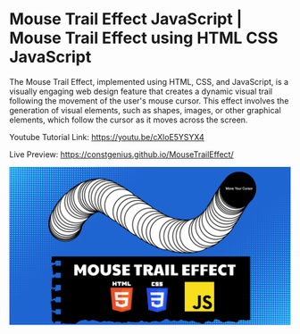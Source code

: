 # Mouse Trail Effect JavaScript | Mouse Trail Effect using HTML CSS JavaScript

The Mouse Trail Effect, implemented using HTML, CSS, and JavaScript, is a visually engaging web design feature that creates a dynamic visual trail following the movement of the user's mouse cursor. This effect involves the generation of visual elements, such as shapes, images, or other graphical elements, which follow the cursor as it moves across the screen.

Youtube Tutorial Link: https://youtu.be/cXloE5YSYX4

Live Preview: https://constgenius.github.io/MouseTrailEffect/

![Mouse Trail Effect](MouseTrail.png)
